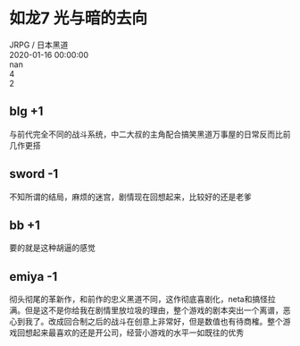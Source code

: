 



# 如龙7 光与暗的去向
  
JRPG / 日本黑道  
2020-01-16 00:00:00  
nan  
4  
2
## blg +1


与前代完全不同的战斗系统，中二大叔的主角配合搞笑黑道万事屋的日常反而比前几作更搭
## sword -1


不知所谓的结局，麻烦的迷宫，剧情现在回想起来，比较好的还是老爹
## bb +1


要的就是这种胡逼的感觉
## emiya -1


彻头彻尾的革新作，和前作的忠义黑道不同，这作彻底喜剧化，neta和搞怪拉满。但是这不是你给我在剧情里放垃圾的理由，整个游戏的剧本突出一个离谱，恶心到我了。改成回合制之后的战斗在创意上非常好，但是数值也有待商榷。整个游戏回想起来最喜欢的还是开公司，经营小游戏的水平一如既往的优秀
